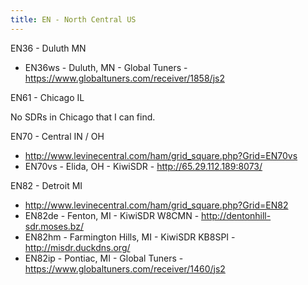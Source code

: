 ```yaml
---
title: EN - North Central US
---
```

EN36 - Duluth MN

* EN36ws - Duluth, MN - Global Tuners - https://www.globaltuners.com/receiver/1858/js2

EN61 - Chicago IL

No SDRs in Chicago that I can find.

EN70 - Central IN / OH

* http://www.levinecentral.com/ham/grid_square.php?Grid=EN70vs
* EN70vs - Elida, OH - KiwiSDR - http://65.29.112.189:8073/

EN82 - Detroit MI

* http://www.levinecentral.com/ham/grid_square.php?Grid=EN82
* EN82de - Fenton, MI - KiwiSDR W8CMN - http://dentonhill-sdr.moses.bz/
* EN82hm - Farmington Hills, MI - KiwiSDR KB8SPI - http://misdr.duckdns.org/
* EN82ip - Pontiac, MI - Global Tuners - https://www.globaltuners.com/receiver/1460/js2

